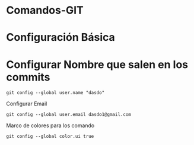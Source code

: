 # Comandos-GIT

# Configuración Básica

# Configurar Nombre que salen en los commits
	git config --global user.name "dasdo"
Configurar Email

	git config --global user.email dasdo1@gmail.com
Marco de colores para los comando

	git config --global color.ui true